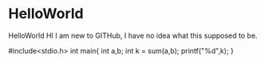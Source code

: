 # HelloWorld
HelloWorld
HI I am new to GITHub, I have no idea what this supposed to be.

#include<stdio.h>
int main{
int a,b;
int k = sum(a,b);
printf("%d",k);
}
